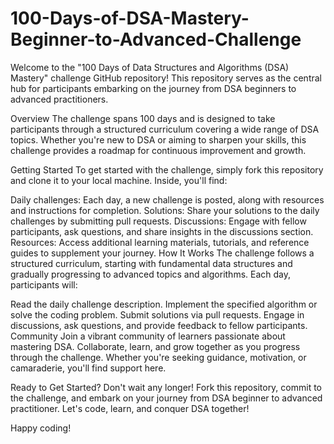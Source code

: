 # 100-Days-of-DSA-Mastery-Beginner-to-Advanced-Challenge
Welcome to the "100 Days of Data Structures and Algorithms (DSA) Mastery" challenge GitHub repository! This repository serves as the central hub for participants embarking on the journey from DSA beginners to advanced practitioners.

Overview
The challenge spans 100 days and is designed to take participants through a structured curriculum covering a wide range of DSA topics. Whether you're new to DSA or aiming to sharpen your skills, this challenge provides a roadmap for continuous improvement and growth.

Getting Started
To get started with the challenge, simply fork this repository and clone it to your local machine. Inside, you'll find:

Daily challenges: Each day, a new challenge is posted, along with resources and instructions for completion.
Solutions: Share your solutions to the daily challenges by submitting pull requests.
Discussions: Engage with fellow participants, ask questions, and share insights in the discussions section.
Resources: Access additional learning materials, tutorials, and reference guides to supplement your journey.
How It Works
The challenge follows a structured curriculum, starting with fundamental data structures and gradually progressing to advanced topics and algorithms. Each day, participants will:

Read the daily challenge description.
Implement the specified algorithm or solve the coding problem.
Submit solutions via pull requests.
Engage in discussions, ask questions, and provide feedback to fellow participants.
Community
Join a vibrant community of learners passionate about mastering DSA. Collaborate, learn, and grow together as you progress through the challenge. Whether you're seeking guidance, motivation, or camaraderie, you'll find support here.

Ready to Get Started?
Don't wait any longer! Fork this repository, commit to the challenge, and embark on your journey from DSA beginner to advanced practitioner. Let's code, learn, and conquer DSA together!

Happy coding!

